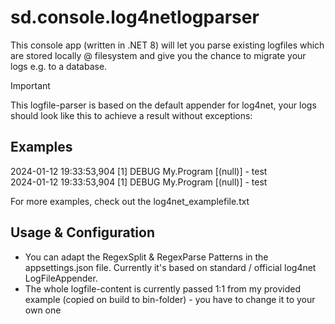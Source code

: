 # sd.console.log4netlogparser
This console app (written in .NET 8) will let you parse existing logfiles which are stored locally @ filesystem and give you the chance to migrate your logs e.g. to a database.  
> [!IMPORTANT]
> This logfile-parser is based on the default appender for log4net, your logs should look like this to achieve a result without exceptions:
## Examples
2024-01-12 19:33:53,904 [1] DEBUG My.Program [(null)] - test  
2024-01-12 19:33:53,904 [1] DEBUG My.Program [(null)] - test  
  
For more examples, check out the log4net_examplefile.txt  
## Usage & Configuration
* You can adapt the RegexSplit & RegexParse Patterns in the appsettings.json file. Currently it's based on standard / official log4net LogFileAppender.  
* The whole logfile-content is currently passed 1:1 from my provided example (copied on build to bin-folder) - you have to change it to your own one
